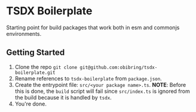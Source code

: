 # TSDX Boilerplate

Starting point for build packages that work both in esm and commonjs
environments.

## Getting Started

1. Clone the repo `git clone git@github.com:obibring/tsdx-boilerplate.git`
3. Rename references to `tsdx-boilerplate` from `package.json`.
4. Create the entrypoint file: `src/<your package name>.ts`. __NOTE__: Before this is done, the `build` script will fail since `src/index.ts` is ignored from the build because it is handled by `tsdx`.
5. You're done.
